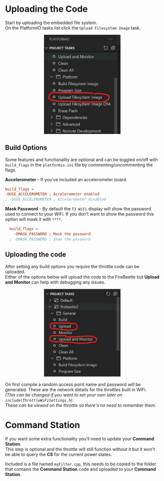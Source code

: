 # Uploading the Code

Start by uploading the embedded file system.\
On the PlatformIO tasks list click the `Upload Filesystem Image` task.
<p align="center">
  <img src="./imgs/code-filesystem.png" width="250" />
</p>

## Build Options
Some features and functionality are optional and can be toggled on/off with `build_flags` in the `platformio.ini` file by commenting/uncommenting the flags.

**Accelerometer** - If you've included an accelerometer board.
```ini
build_flags =
-DUSE_ACCELEROMETER ; Accelerometer enabled
; -DUSE_ACCELEROMETER ; Accelerometer disabled
```

**Mask Password** - By default the `T3 WiFi` display will show the password used to connect to your WiFi. If you don't want to show the password this option will mask it with `****`.
```ini
  build_flags =
	-DMASK_PASSWORD ; Mask the password
  ; -DMASK_PASSWORD ; Show the password
  ```

## Uploading the code

After setting any build options you require the throttle code can be uploaded.\
Either of the options below will upload the code to the FireBeetle but **Upload and Monitor** can help with debugging any issues.
<p align="center">
  <img src="./imgs/code-upload.png" width="250" />
</p>

On first compile a random access point name and password will be generated. These are the network details for the throttles built in WiFi.\
*(This can be changed if you want to set your own later on `include\ThrottleWiFiSettings.h`)*.\
*These can be viewed on the throttle so there's no need to remember them.*

# Command Station

If you want some extra functionality you'll need to update your **Command Station**.\
This step is optional and the throttle will still function without it but it won't be able to query the **CS** for the current power states.

Included is a file named `myFilter.cpp`, this needs to be copied to the folder that contains the **Command Station** code and uploaded to your **Command Station**.